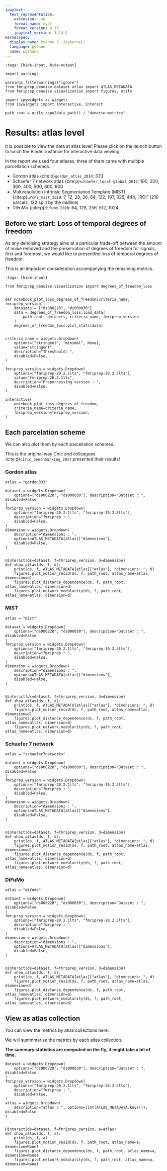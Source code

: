 ```yaml
---
jupytext:
  text_representation:
    extension: .md
    format_name: myst
    format_version: 0.13
    jupytext_version: 1.14.1
kernelspec:
  display_name: Python 3 (ipykernel)
  language: python
  name: python3
---
```


```{code-cell}
:tags: [hide-input, hide-output]

import warnings

warnings.filterwarnings("ignore")
from fmriprep_denoise.dataset.atlas import ATLAS_METADATA
from fmriprep_denoise.visualization import figures, utils

import ipywidgets as widgets
from ipywidgets import interactive, interact

path_root = utils.repo2data_path() / "denoise-metrics"
```

# Results: atlas level

It is possible to view the data at atlas level!
Please click on the launch button to lunch the Binder instance for interactive data viewing.

In the report we used four atlases, three of them came with multiple parcellation schemes.

- Gordon atlas {cite:p}`gordon_atlas_2014`: 333
- Schaefer 7 network atlas {cite:p}`schaefer_local-global_2017`: 100, 200, 300, 400, 500, 600, 800
- Multiresolution Intrinsic Segmentation Template (MIST) {cite:p}`urchs_mist_2019`: 7, 12, 20, 36, 64, 122, 197, 325, 444, “ROI” (210 parcels, 122 split by the midline)
- DiFuMo {cite:p}`difumo_2020`: 64, 128, 256, 512, 1024

## Before we start: Loss of temporal degrees of freedom

As any denoising strategy aims at a particular trade-off between the amount of noise removed and the preservation of degrees of freedom for signals, first and foremost, we would like to presentthe loss of temporal degrees of freedom.

This is an important consideration accompanying the remaining metrics.

```{code-cell}
:tags: [hide-input]

from fmriprep_denoise.visualization import degrees_of_freedom_loss


def notebook_plot_loss_degrees_of_freedom(criteria_name, fmriprep_version):
    datasets = ["ds000228", "ds000030"]
    data = degrees_of_freedom_loss.load_data(
        path_root, datasets, criteria_name, fmriprep_version
    )
    degrees_of_freedom_loss.plot_stats(data)


criteria_name = widgets.Dropdown(
    options=["stringent", "minimal", None],
    value="stringent",
    description="Threshould: ",
    disabled=False,
)

fmriprep_version = widgets.Dropdown(
    options=["fmriprep-20.2.1lts", "fmriprep-20.2.5lts"],
    value="fmriprep-20.2.1lts",
    description="Preporcessing version : ",
    disabled=False,
)

interactive(
    notebook_plot_loss_degrees_of_freedom,
    criteria_name=criteria_name,
    fmriprep_version=fmriprep_version,
)
```

## Each parcelation scheme

We can also plot them by each parcellation schemes.

This is the original way Ciric and colleagues {cite:p}`ciric_benchmarking_2017` presented their results!

### Gordon atlas

```{code-cell}
atlas = "gordon333"

dataset = widgets.Dropdown(
    options=["ds000228", "ds000030"], description="Dataset : ", disabled=False
)
fmriprep_version = widgets.Dropdown(
    options=["fmriprep-20.2.1lts", "fmriprep-20.2.5lts"],
    description="fmriprep : ",
    disabled=False,
)
dimension = widgets.Dropdown(
    description="dimensions : ",
    options=ATLAS_METADATA[atlas]["dimensions"],
    disabled=False,
)


@interact(ds=dataset, f=fmriprep_version, d=dimension)
def show_atlas(ds, f, d):
    print(ds, f, ATLAS_METADATA[atlas]["atlas"], "dimensions: ", d)
    figures.plot_motion_resid(ds, f, path_root, atlas_name=atlas, dimension=d)
    figures.plot_distance_dependence(ds, f, path_root, atlas_name=atlas, dimension=d)
    figures.plot_network_modularity(ds, f, path_root, atlas_name=atlas, dimension=d)
```

### MIST

```{code-cell}
atlas = "mist"

dataset = widgets.Dropdown(
    options=["ds000228", "ds000030"], description="Dataset : ", disabled=False
)
fmriprep_version = widgets.Dropdown(
    options=["fmriprep-20.2.1lts", "fmriprep-20.2.5lts"],
    description="fmriprep : ",
    disabled=False,
)
dimension = widgets.Dropdown(
    description="dimensions : ",
    options=ATLAS_METADATA[atlas]["dimensions"],
    disabled=False,
)


@interact(ds=dataset, f=fmriprep_version, d=dimension)
def show_atlas(ds, f, d):
    print(ds, f, ATLAS_METADATA[atlas]["atlas"], "dimensions: ", d)
    figures.plot_motion_resid(ds, f, path_root, atlas_name=atlas, dimension=d)
    figures.plot_distance_dependence(ds, f, path_root, atlas_name=atlas, dimension=d)
    figures.plot_network_modularity(ds, f, path_root, atlas_name=atlas, dimension=d)
```

### Schaefer 7 network

```{code-cell}
atlas = "schaefer7networks"

dataset = widgets.Dropdown(
    options=["ds000228", "ds000030"], description="Dataset : ", disabled=False
)
fmriprep_version = widgets.Dropdown(
    options=["fmriprep-20.2.1lts", "fmriprep-20.2.5lts"],
    description="fmriprep : ",
    disabled=False,
)
dimension = widgets.Dropdown(
    description="dimensions : ",
    options=ATLAS_METADATA[atlas]["dimensions"],
    disabled=False,
)


@interact(ds=dataset, f=fmriprep_version, d=dimension)
def show_atlas(ds, f, d):
    print(ds, f, ATLAS_METADATA[atlas]["atlas"], "dimensions: ", d)
    figures.plot_motion_resid(ds, f, path_root, atlas_name=atlas, dimension=d)
    figures.plot_distance_dependence(ds, f, path_root, atlas_name=atlas, dimension=d)
    figures.plot_network_modularity(ds, f, path_root, atlas_name=atlas, dimension=d)
```

### DiFuMo

```{code-cell}
atlas = "difumo"

dataset = widgets.Dropdown(
    options=["ds000228", "ds000030"], description="Dataset : ", disabled=False
)
fmriprep_version = widgets.Dropdown(
    options=["fmriprep-20.2.1lts", "fmriprep-20.2.5lts"],
    description="fmriprep : ",
    disabled=False,
)
dimension = widgets.Dropdown(
    description="dimensions : ",
    options=ATLAS_METADATA[atlas]["dimensions"],
    disabled=False,
)


@interact(ds=dataset, f=fmriprep_version, d=dimension)
def show_atlas(ds, f, d):
    print(ds, f, ATLAS_METADATA[atlas]["atlas"], "dimensions: ", d)
    figures.plot_motion_resid(ds, f, path_root, atlas_name=atlas, dimension=d)
    figures.plot_distance_dependence(ds, f, path_root, atlas_name=atlas, dimension=d)
    figures.plot_network_modularity(ds, f, path_root, atlas_name=atlas, dimension=d)
```

## View as atlas collection

You can view the metrics by atlas collections here.

We will summmarise the metrics by each atlas collection.

**The summary statistics are computed on the fly, it might take a bit of time.**

```{code-cell}
dataset = widgets.Dropdown(
    options=["ds000228", "ds000030"], description="Dataset : ", disabled=False
)
fmriprep_version = widgets.Dropdown(
    options=["fmriprep-20.2.1lts", "fmriprep-20.2.5lts"],
    description="fmriprep : ",
    disabled=False,
)
atlas = widgets.Dropdown(
    description="atlas : ", options=list(ATLAS_METADATA.keys()), disabled=False
)


@interact(ds=dataset, f=fmriprep_version, a=atlas)
def show_atlas(ds, f, a):
    print(ds, f, a)
    figures.plot_motion_resid(ds, f, path_root, atlas_name=a, dimension=None)
    figures.plot_distance_dependence(ds, f, path_root, atlas_name=a, dimension=None)
    figures.plot_network_modularity(ds, f, path_root, atlas_name=a, dimension=None)
```
